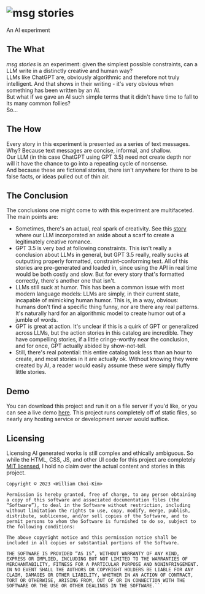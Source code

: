 ![msg stories](https://docs.google.com/drawings/d/e/2PACX-1vQLOo1p7K6zdGbUDlpC5aU6lNgXD-QJWY1fhAxFY6wU91ZYdJ_Eh75BlBq2Qjc2suAchlipSrnm9k3k/pub?w=576&h=144 "MSG STORIES")  
=
An AI experiment
## The What
*msg stories* is an experiment: given the simplest possible constraints, can a LLM write in a distinctly creative and human way?  
LLMs like ChatGPT are, obviously algorithmic and therefore not truly intelligent. And that shows in their writing - it's very obvious when something has been written by an AI.  
But what if we gave an AI such simple terms that it didn't have time to fall to its many common follies?  
So...
## The How
Every story in this experiment is presented as a series of text messages.  
Why? Because text messages are concise, informal, and shallow.  
Our LLM (in this case ChatGPT using GPT 3.5) need not create depth nor will it have the chance to go into a repeating cycle of nonsense.  
And because these are fictional stories, there isn't anywhere for there to be false facts, or ideas pulled out of thin air.
## The Conclusion
The conclusions one might come to with this experiment are multifaceted. The main points are:  
- Sometimes, there's an actual, real spark of creativity. See this [story](https://www.rockwill.dev/msg-stories/?story=4) where our LLM incorporated an aside about a scarf to create a legitimately creative romance.
- GPT 3.5 is very bad at following constraints. This isn't really a conclusion about LLMs in general, but GPT 3.5 really, really sucks at outputting properly formatted, constraint-conforming text. All of this stories are pre-generated and loaded in, since using the API in real time would be both costly and slow. But for every story that's formatted correctly, there's another one that isn't.
- LLMs still suck at humor. This has been a common issue with most modern language models: LLMs are simply, in their current state, incapable of mimicking human humor. This is, in a way, obvious: humans don't find a specific thing funny, nor are there any real patterns. It's naturally hard for an algorithmic model to create humor out of a jumble of words.
- GPT is great at action. It's unclear if this is a quirk of GPT or generalized across LLMs, but the action stories in this catalog are incredible. They have compelling stories, if a little cringe-worthy near the conclusion, and for once, GPT actually abided by show-not-tell.
- Still, there's real potential: this entire catalog took less than an hour to create, and most stories in it are actually ok. Without knowing they were created by AI, a reader would easily assume these were simply fluffy little stories.
## Demo
You can download this project and run it on a file server if you'd like, or you can see a live demo [here](https://rockwill.dev/msg-stories). This project runs completely off of static files, so nearly any hosting service or development server would suffice.
## Licensing
Licensing AI generated works is still complex and ethically ambiguous. So while the HTML, CSS, JS, and other UI code for this project are completely [MIT licensed](https://mit-license.org), I hold no claim over the actual content and stories in this project.
```The MIT License (MIT)
Copyright © 2023 <William Choi-Kim>

Permission is hereby granted, free of charge, to any person obtaining a copy of this software and associated documentation files (the “Software”), to deal in the Software without restriction, including without limitation the rights to use, copy, modify, merge, publish, distribute, sublicense, and/or sell copies of the Software, and to permit persons to whom the Software is furnished to do so, subject to the following conditions:

The above copyright notice and this permission notice shall be included in all copies or substantial portions of the Software.

THE SOFTWARE IS PROVIDED “AS IS”, WITHOUT WARRANTY OF ANY KIND, EXPRESS OR IMPLIED, INCLUDING BUT NOT LIMITED TO THE WARRANTIES OF MERCHANTABILITY, FITNESS FOR A PARTICULAR PURPOSE AND NONINFRINGEMENT. IN NO EVENT SHALL THE AUTHORS OR COPYRIGHT HOLDERS BE LIABLE FOR ANY CLAIM, DAMAGES OR OTHER LIABILITY, WHETHER IN AN ACTION OF CONTRACT, TORT OR OTHERWISE, ARISING FROM, OUT OF OR IN CONNECTION WITH THE SOFTWARE OR THE USE OR OTHER DEALINGS IN THE SOFTWARE.```
